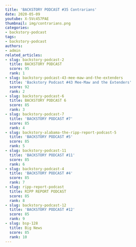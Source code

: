 ```yaml
---
title: 'BACKSTORY PODCAST #35 Contrarians'
date: 2020-05-09
youtube: X-5Vc457PAE
thumbnail: img/contrarians.png
categories:
- backstory-podcast
tags:
- backstory-podcast
authors:
- admin
related_articles:
- slug: backstory-podcast-2
  title: BACKSTORY PODCAST
  score: 95
  rank: 1
- slug: backstory-podcast-43-mee-maw-and-the-extenders
  title: 'Backstory Podcast #43 Mee-Maw and the Extenders'
  score: 92
  rank: 2
- slug: backstory-podcast-6
  title: BACKSTORY PODCAST 6
  score: 85
  rank: 3
- slug: backstory-podcast-7
  title: 'BACKSTORY PODCAST #7'
  score: 85
  rank: 4
- slug: backstory-alabama-the-ripp-report-podcast-5
  title: 'BACKSTORY PODCAST #5'
  score: 85
  rank: 5
- slug: backstory-podcast-11
  title: 'BACKSTORY PODCAST #11'
  score: 85
  rank: 6
- slug: backstory-podcast-4
  title: 'BACKSTORY PODCAST #4'
  score: 85
  rank: 7
- slug: ripp-report-podcast
  title: RIPP REPORT PODCAST
  score: 85
  rank: 8
- slug: backstory-podcast-12
  title: 'BACKSTORY PODCAST #12'
  score: 85
  rank: 9
- slug: bsp-128
  title: Big News
  score: 85
  rank: 10
---
```

